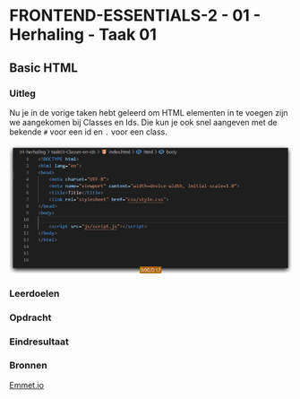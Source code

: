 # FRONTEND-ESSENTIALS-2 - 01 - Herhaling - Taak 01

## Basic HTML 

### Uitleg

Nu je in de vorige taken hebt geleerd om HTML elementen in te voegen zijn we aangekomen bij Classes en Ids. Die kun je ook snel aangeven met de bekende `#` voor een id en `.` voor een class.

![Emmet Classes en Ids invoegen](img/emmet-class-en-id.gif)

### Leerdoelen



### Opdracht


### Eindresultaat



### Bronnen

[Emmet.io](https://www.emmet.io/)